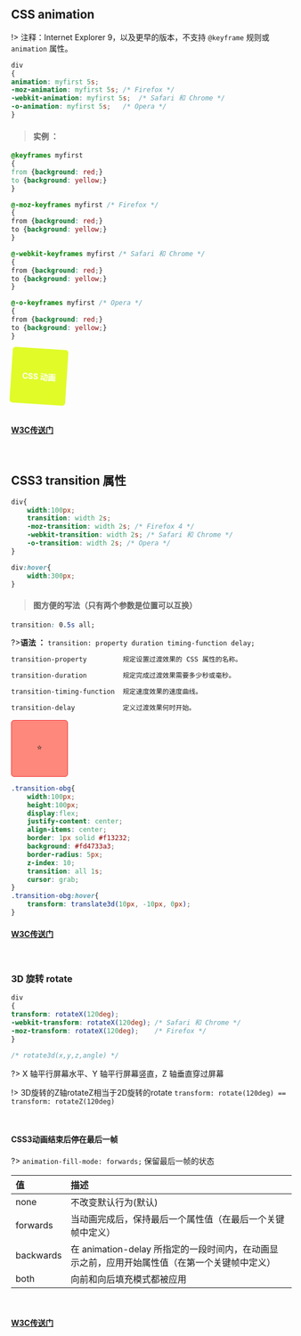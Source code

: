 ## CSS animation

!> 注释：Internet Explorer 9，以及更早的版本，不支持 `@keyframe` 规则或 `animation` 属性。

```css
div
{
animation: myfirst 5s;
-moz-animation: myfirst 5s;	/* Firefox */
-webkit-animation: myfirst 5s;	/* Safari 和 Chrome */
-o-animation: myfirst 5s;	/* Opera */
}

```

>#### 实例 ：
```css
@keyframes myfirst
{
from {background: red;}
to {background: yellow;}
}

@-moz-keyframes myfirst /* Firefox */
{
from {background: red;}
to {background: yellow;}
}

@-webkit-keyframes myfirst /* Safari 和 Chrome */
{
from {background: red;}
to {background: yellow;}
}

@-o-keyframes myfirst /* Opera */
{
from {background: red;}
to {background: yellow;}
}
```

<div class="animation-obg">
    CSS 动画
</div>

<br>

#### [W3C传送门](https://www.w3school.com.cn/css3/css3_animation.asp)

<br>

## CSS3 transition 属性

```css
div{
    width:100px;
    transition: width 2s;
    -moz-transition: width 2s; /* Firefox 4 */
    -webkit-transition: width 2s; /* Safari 和 Chrome */
    -o-transition: width 2s; /* Opera */
}

div:hover{
    width:300px;
}

```

>#### 图方便的写法（只有两个参数是位置可以互换）

```css
transition: 0.5s all;

```

?>**语法 ：** `transition: property duration timing-function delay;`

```bash
transition-property	        规定设置过渡效果的 CSS 属性的名称。

transition-duration	        规定完成过渡效果需要多少秒或毫秒。

transition-timing-function	规定速度效果的速度曲线。

transition-delay	        定义过渡效果何时开始。

```

<div class="transition-obg">⭐</div>

```css
.transition-obg{
    width:100px;
    height:100px;
    display:flex;
    justify-content: center;
    align-items: center;
    border: 1px solid #f13232;
    background: #fd4733a3;
    border-radius: 5px;
    z-index: 10;
    transition: all 1s;
    cursor: grab;
}
.transition-obg:hover{
    transform: translate3d(10px, -10px, 0px);
}

```
#### [W3C传送门](https://www.w3school.com.cn/cssref/pr_transition.asp)

<br>

###  3D 旋转 rotate
```css
div
{
transform: rotateX(120deg);
-webkit-transform: rotateX(120deg);	/* Safari 和 Chrome */
-moz-transform: rotateX(120deg);	/* Firefox */
}

/* rotate3d(x,y,z,angle) */
```

?> X 轴平行屏幕水平、Y 轴平行屏幕竖直，Z 轴垂直穿过屏幕


!> 3D旋转的Z轴rotateZ相当于2D旋转的rotate   `transform: rotate(120deg) == transform: rotateZ(120deg)`

<br>

#### CSS3动画结束后停在最后一帧

?> `animation-fill-mode: forwards;`   保留最后一帧的状态

| 值 |描述 |
| :-------- | :--------|
| none | 不改变默认行为(默认) |
| forwards | 当动画完成后，保持最后一个属性值（在最后一个关键帧中定义） |
| backwards | 在 animation-delay 所指定的一段时间内，在动画显示之前，应用开始属性值（在第一个关键帧中定义） |
| both | 向前和向后填充模式都被应用 |

<br>

#### [W3C传送门](https://www.w3school.com.cn/css3/css3_3dtransform.asp)




<script>

</script>

<style>
.animation-obg{
    width: 100px;
    height: 100px;
    text-align:center;
    background: #fffa1d;
    display:flex;
    justify-content: center;
    align-items: center;
    color: #fff;
    position: relative;
    font-weight: bold;
    animation: animation 5s infinite;
    -moz-animation: animation 5s infinite;
    -webkit-animation: animation 5s infinite;
    -o-animation: animation 5s infinite;
    border-radius: 5px;
    -webkit-border-radius: 5px;
}
/* linear-gradient(45deg, #fffa1d, #59ff56, #00d7ff) */
@keyframes animation
{
    0% {
        transform: rotate(0deg);
        left: 0px;
        background:#fffa1d;
    }
    20% {
        transform: rotate(20deg);
        left: 0px;
         background: #59ff56;

    }
    40% {
        transform: rotate(0deg,0deg,0deg);
        left: 500px;
        background:#00d7ff;

    }
    60% {
        transform: rotate(0deg,180deg,0deg);
        transform: tr(0deg);
        left: 500px;
        background:#00d7ff;

    }
    80% {
        transform: rotate(0deg,360deg,0deg);
        left: 500px;
        background:#59ff56;
    }
    100% {
        transform: rotate(-360deg);
        left: 0px;
        background: #fffa1d;
    }
}
.transition-obg{
    width:100px;
    height:100px;
    display:flex;
    justify-content: center;
    align-items: center;
    border: 1px solid #f13232;
    background: #fd4733a3;
    border-radius: 5px;
    z-index: 10;
    transition: all 1s;
    cursor: grab;
}
.transition-obg:hover{
    transform: translate3d(10px, -10px, 0px);
}
</style>